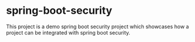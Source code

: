 # spring-boot-security

This project is a demo spring boot security project which showcases how a project can be integrated with spring boot security.


